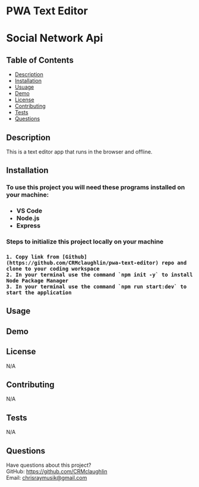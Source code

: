 # PWA Text Editor


# Social Network Api

## Table of Contents
  * [Description](#description)
  * [Installation](#installation)
  * [Usuage](#usage)
  * [Demo](#demo)
  * [License](#license)
  * [Contributing](#contributing)
  * [Tests](#tests)
  * [Questions](#questions)

  ## Description
 
 This is a text editor app that runs in the browser and offline. 

  
  ## Installation
  <h3> To use this project you will need these programs installed on your machine:<h3>
  
  * VS Code
  * Node.js
  * Express
  

  
  
  <h3> Steps to initialize this project locally on your machine <h3>
    
    1. Copy link from [Github](https://github.com/CRMclaughlin/pwa-text-editor) repo and clone to your coding workspace
    2. In your terminal use the command `npm init -y` to install Node Package Manager
    3. In your terminal use the command `npm run start:dev` to start the application
    

  
## Usage 
  
  
## Demo




## License
N/A
  
  
## Contributing

N/A
  
## Tests
N/A
  
## Questions
Have questions about this project?  
GitHub: https://github.com/CRMclaughlin  
Email: chrisraymusik@gmail.com
